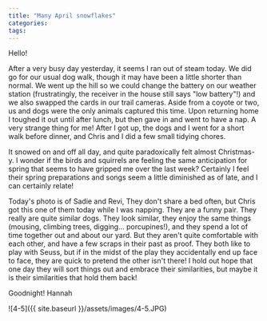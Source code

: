 ```yaml
---
title: "Many April snowflakes"
categories:
tags:
---
```


Hello!

After a very busy day yesterday, it seems I ran out of steam today. We did go for our usual dog walk, though it may have been a little shorter than normal. We went up the hill so we could change the battery on our weather station (frustratingly, the receiver in the house still says "low battery"!) and we also swapped the cards in our trail cameras. Aside from a coyote or two, us and dogs were the only animals captured this time. Upon returning home I toughed it out until after lunch, but then gave in and went to have a nap. A very strange thing for me! After I got up, the dogs and I went for a short walk before dinner, and Chris and I did a few small tidying chores.

It snowed on and off all day, and quite paradoxically felt almost Christmas-y. I wonder if the birds and squirrels are feeling the same anticipation for spring that seems to have gripped me over the last week? Certainly I feel their spring preparations and songs seem a little diminished as of late, and I can certainly relate!

Today's photo is of Sadie and Revi, They don't share a bed often, but Chris got this one of them today while I was napping. They are a funny pair. They really are quite similar dogs. They look similar, they enjoy the same things (mousing, climbing trees, digging... porcupines!), and they spend a lot of time together out and about our yard. But they aren't quite comfortable with each other, and have a few scraps in their past as proof. They both like to play with Seuss, but if in the midst of the play they accidentally end up face to face, they are quick to pretend the other isn't there! I hold out hope that one day they will sort things out and embrace their similarities, but maybe it is their similarities that hold them back!

Goodnight!
Hannah

![4-5]({{ site.baseurl }}/assets/images/4-5.JPG)